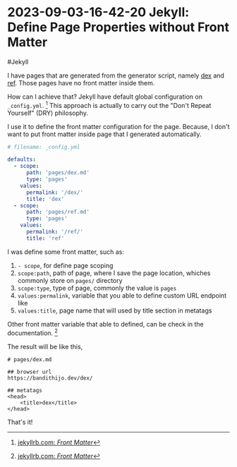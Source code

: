 # 2023-09-03-16-42-20 Jekyll: Define Page Properties without Front Matter

#Jekyll

I have pages that are generated from the generator script, namely [dex](/dex/)
and [ref](/ref/). Those pages have no front matter inside them.

How can I achieve that? Jekyll have default global configuration on
`_config.yml`. [^1] This approach is actually to carry out the "Don't Repeat
Yourself" (DRY) philosophy.

I use it to define the front matter configuration for the page. Because, I
don't want to put front matter inside page that I generated automatically.

```yaml
# filename: _config.yml

defaults:
  - scope:
      path: 'pages/dex.md'
      type: 'pages'
    values:
      permalink: '/dex/'
      title: 'dex'
  - scope:
      path: 'pages/ref.md'
      type: 'pages'
    values:
      permalink: '/ref/'
      title: 'ref'
```

I was define some front matter, such as:

1. `- scope`, for define page scoping
1. `scope:path`, path of page, where I save the page location, whiches commonly
   store on `pages/` directory
1. `scope:type`, type of page, commonly the value is `pages`
1. `values:permalink`, variable that you able to define custom URL endpoint
   like
1. `values:title`, page name that will used by title section in metatags

Other front matter variable that able to defined, can be check in the
documentation. [^1]

The result will be like this,

```
# pages/dex.md

## browser url
https://bandithijo.dev/dex/

## metatags
<head>
    <title>dex</title>
</head>
```

That's it!


[^1]: [jekyllrb.com: _Front Matter_](http://jekyllrb.com/docs/front-matter/)
